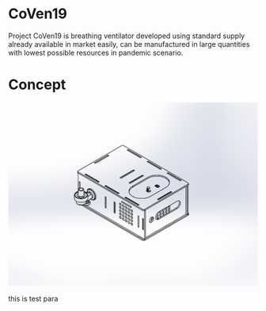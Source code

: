 # CoVen19
Project CoVen19 is breathing ventilator developed using standard supply already available in market easily, can be manufactured in large quantities with lowest possible resources in pandemic scenario.

<h1>Concept</h1>

<img src="/images/CoVen19_v0.5_03.JPG">
<p>this is test para</p>